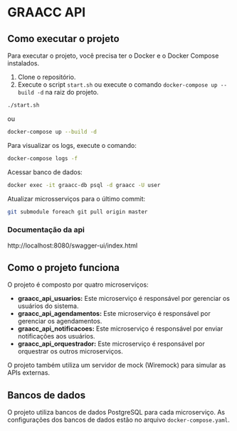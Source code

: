 # GRAACC API

## Como executar o projeto

Para executar o projeto, você precisa ter o Docker e o Docker Compose instalados.

1.  Clone o repositório.
2.  Execute o script `start.sh` ou execute o comando `docker-compose up --build -d` na raiz do projeto.

```bash
./start.sh
```

ou

```bash
docker-compose up --build -d
```

Para visualizar os logs, execute o comando:

```bash
docker-compose logs -f
```

Acessar banco de dados:
```bash
docker exec -it graacc-db psql -d graacc -U user
```

Atualizar microsserviços para o último commit:
```bash
git submodule foreach git pull origin master
```

### Documentação da api 
http://localhost:8080/swagger-ui/index.html

## Como o projeto funciona

O projeto é composto por quatro microserviços:

*   **graacc\_api\_usuarios:** Este microserviço é responsável por gerenciar os usuários do sistema.
*   **graacc\_api\_agendamentos:** Este microserviço é responsável por gerenciar os agendamentos.
*   **graacc\_api\_notificacoes:** Este microserviço é responsável por enviar notificações aos usuários.
*   **graacc\_api\_orquestrador:** Este microserviço é responsável por orquestrar os outros microserviços.

O projeto também utiliza um servidor de mock (Wiremock) para simular as APIs externas.

## Bancos de dados

O projeto utiliza bancos de dados PostgreSQL para cada microserviço. As configurações dos bancos de dados estão no arquivo `docker-compose.yaml`.
